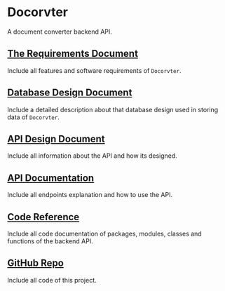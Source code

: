 # Docorvter
A document converter backend API.

## [The Requirements Document](documents/requirements_document/)
Include all features and software requirements of `Docorvter`.

## [Database Design Document](documents/database_design_document/)
Include a detailed description about that database design used in storing data of `Docorvter`.

## [API Design Document](documents/api_design_document/)
Include all information about the API and how its designed.

## [API Documentation](api_docs)
Include all endpoints explanation and how to use the API.

## [Code Reference](reference/backend/api/)
Include all code documentation of packages, modules, classes and functions of the backend API.

## [GitHub Repo](https://github.com/mstva/docorvter)
Include all code of this project.
